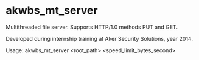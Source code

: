 akwbs_mt_server
==============

Multithreaded file server.
Supports HTTP/1.0 methods PUT and GET.

Developed during internship training at Aker Security Solutions, year 2014.

Usage:
  akwbs_mt_server <root_path> <port> <speed_limit_bytes_second>
